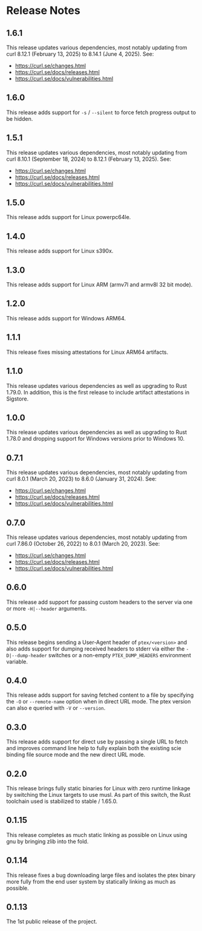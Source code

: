 # Release Notes

## 1.6.1

This release updates various dependencies, most notably updating from
curl 8.12.1 (February 13, 2025) to 8.14.1 (June 4, 2025).
See:
+ https://curl.se/changes.html
+ https://curl.se/docs/releases.html
+ https://curl.se/docs/vulnerabilities.html

## 1.6.0

This release adds support for `-s` / `--silent` to force fetch progress
output to be hidden.

## 1.5.1

This release updates various dependencies, most notably updating from
curl 8.10.1 (September 18, 2024) to 8.12.1 (February 13, 2025).
See:
+ https://curl.se/changes.html
+ https://curl.se/docs/releases.html
+ https://curl.se/docs/vulnerabilities.html

## 1.5.0

This release adds support for Linux powerpc64le.

## 1.4.0

This release adds support for Linux s390x.

## 1.3.0

This release adds support for Linux ARM (armv7l and armv8l 32 bit mode).

## 1.2.0

This release adds support for Windows ARM64.

## 1.1.1

This release fixes missing attestations for Linux ARM64 artifacts.

## 1.1.0

This release updates various dependencies as well as upgrading to Rust
1.79.0. In addition, this is the first release to include artifact
attestations in Sigstore.

## 1.0.0

This release updates various dependencies as well as upgrading to Rust
1.78.0 and dropping support for Windows versions prior to Windows 10.

## 0.7.1

This release updates various dependencies, most notably updating from
curl 8.0.1 (March 20, 2023) to 8.6.0 (January 31, 2024).
See:
+ https://curl.se/changes.html
+ https://curl.se/docs/releases.html
+ https://curl.se/docs/vulnerabilities.html

## 0.7.0

This release updates various dependencies, most notably updating from
curl 7.86.0 (October 26, 2022) to 8.0.1 (March 20, 2023).
See:
+ https://curl.se/changes.html
+ https://curl.se/docs/releases.html
+ https://curl.se/docs/vulnerabilities.html

## 0.6.0

This release add support for passing custom headers to the server via
one or more `-H|--header` arguments.

## 0.5.0

This release begins sending a User-Agent header of `ptex/<version>` and
also adds support for dumping received headers to stderr via either the
`-D|--dump-header` switches or a non-empty `PTEX_DUMP_HEADERS`
environment variable.

## 0.4.0

This release adds support for saving fetched content to a file by
specifying the `-O` or `--remote-name` option when in direct URL mode.
The ptex version can also e queried with `-V` or `--version`.

## 0.3.0

This release adds support for direct use by passing a single URL to
fetch and improves command line help to fully explain both the existing
scie binding file source mode and the new direct URL mode.

## 0.2.0

This release brings fully static binaries for Linux with zero runtime
linkage by switching the Linux targets to use musl. As part of this
switch, the Rust toolchain used is stabilized to stable / 1.65.0.

## 0.1.15

This release completes as much static linking as possible on Linux using
gnu by bringing zlib into the fold.

## 0.1.14

This release fixes a bug downloading large files and isolates the ptex
binary more fully from the end user system by statically linking as much
as possible.

## 0.1.13

The 1st public release of the project.
